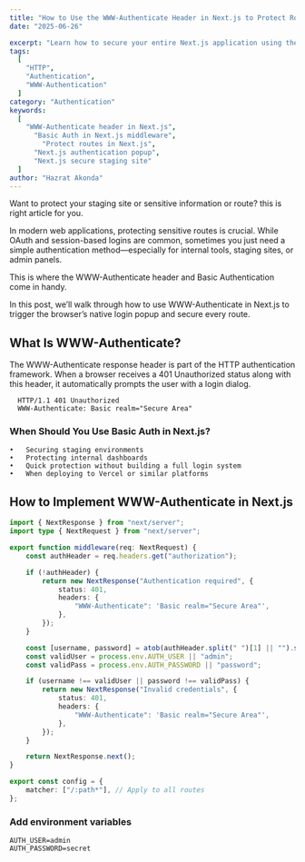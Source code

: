 ```yaml
---
title: "How to Use the WWW-Authenticate Header in Next.js to Protect Routes with Basic Auth"
date: "2025-06-26"

excerpt: "Learn how to secure your entire Next.js application using the WWW-Authenticate header and HTTP Basic Authentication. This guide shows you how to trigger the browser’s native login popup using Next.js middleware."
tags:
  [
    "HTTP",
    "Authentication",
    "WWW-Authentication"
  ]
category: "Authentication"
keywords:
  [
   	"WWW-Authenticate header in Next.js",
	  "Basic Auth in Next.js middleware",
		"Protect routes in Next.js",
	  "Next.js authentication popup",
	  "Next.js secure staging site"
  ]
author: "Hazrat Akonda"
---
```


Want to protect your staging site or sensitive information or route? this is right article for you.

In modern web applications, protecting sensitive routes is crucial. While OAuth and session-based logins are common, sometimes you just need a simple authentication method—especially for internal tools, staging sites, or admin panels.

This is where the WWW-Authenticate header and Basic Authentication come in handy.

In this post, we’ll walk through how to use WWW-Authenticate in Next.js to trigger the browser’s native login popup and secure every route.

## What Is WWW-Authenticate?

The WWW-Authenticate response header is part of the HTTP authentication framework. When a browser receives a 401 Unauthorized status along with this header, it automatically prompts the user with a login dialog.

```http
  HTTP/1.1 401 Unauthorized
  WWW-Authenticate: Basic realm="Secure Area"
```

### When Should You Use Basic Auth in Next.js?

    •	Securing staging environments
    •	Protecting internal dashboards
    •	Quick protection without building a full login system
    •	When deploying to Vercel or similar platforms

## How to Implement WWW-Authenticate in Next.js

```ts copy
import { NextResponse } from "next/server";
import type { NextRequest } from "next/server";

export function middleware(req: NextRequest) {
	const authHeader = req.headers.get("authorization");

	if (!authHeader) {
		return new NextResponse("Authentication required", {
			status: 401,
			headers: {
				"WWW-Authenticate": 'Basic realm="Secure Area"',
			},
		});
	}

	const [username, password] = atob(authHeader.split(" ")[1] || "").split(":");
	const validUser = process.env.AUTH_USER || "admin";
	const validPass = process.env.AUTH_PASSWORD || "password";

	if (username !== validUser || password !== validPass) {
		return new NextResponse("Invalid credentials", {
			status: 401,
			headers: {
				"WWW-Authenticate": 'Basic realm="Secure Area"',
			},
		});
	}

	return NextResponse.next();
}

export const config = {
	matcher: ["/:path*"], // Apply to all routes
};
```

### Add environment variables

```env
AUTH_USER=admin
AUTH_PASSWORD=secret

```

